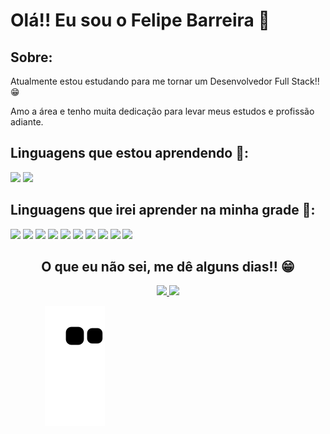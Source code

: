 # Olá!! Eu sou o Felipe Barreira 👋

## Sobre:

Atualmente estou estudando para me tornar um Desenvolvedor Full Stack!! 😁

Amo a área e tenho muita dedicação para levar meus estudos e profissão adiante.

## Linguagens que estou aprendendo 🥇:

<img src="https://img.shields.io/badge/HTML5-E34F26?style=for-the-badge&logo=html5&logoColor=white"/> <img src="https://img.shields.io/badge/CSS3-1572B6?style=for-the-badge&logo=css3&logoColor=white"/> 

## Linguagens que irei aprender na minha grade 🥈:
<img src ="https://img.shields.io/badge/JavaScript-323330?style=for-the-badge&logo=javascript&logoColor=F7DF1E"/> <img src="https://img.shields.io/badge/TypeScript-007ACC?style=for-the-badge&logo=typescript&logoColor=white"/> <img src="https://img.shields.io/badge/MySQL-005C84?style=for-the-badge&logo=mysql&logoColor=white"/> <img src="https://img.shields.io/badge/PHP-777BB4?style=for-the-badge&logo=php&logoColor=white"/> <img src="https://img.shields.io/badge/Sass-CC6699?style=for-the-badge&logo=sass&logoColor=white"/> <img src="https://img.shields.io/badge/jQuery-0769AD?style=for-the-badge&logo=jquery&logoColor=white"/> <img src="https://img.shields.io/badge/Bootstrap-563D7C?style=for-the-badge&logo=bootstrap&logoColor=white"/> <img src="https://img.shields.io/badge/Apache-D22128?style=for-the-badge&logo=Apache&logoColor=white"/> <img src="https://img.shields.io/badge/Ionic-3880FF?style=for-the-badge&logo=ionic&logoColor=white"/> <img src="https://img.shields.io/badge/Wordpress-21759B?style=for-the-badge&logo=wordpress&logoColor=white"/>

<div align="center">
<h2>O que eu não sei, me dê alguns dias!! 😁</h2>
</div>

<div align="center">
  <a href="https://github.com/fbarreirasz"> 
    <img height="150em" src="https://github-readme-stats.vercel.app/api?username=fbarreirasz&show_icons=true&title_color=9C30FA&icon_color=9C30FA&text_color=EFE4C4&bg_color=2C2C2B&count_private=true&"/>
    <img height="150.2em" src="https://github-readme-stats.vercel.app/api/top-langs/?username=fbarreirasz&layout=compact&title_color=9C30FA&text_color=EFE4C4&hide=java&bg_color=2C2C2B"/>
  </a>
</div>

&nbsp;&nbsp;&nbsp;&nbsp;&nbsp;&nbsp;&nbsp;&nbsp;&nbsp;&nbsp;&nbsp;&nbsp;&nbsp; ![Snake animation](https://github.com/fbarreirasz/fbarreirasz/blob/output/github-contribution-grid-snake.svg)
